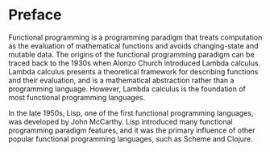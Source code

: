 # Preface
Functional programming is a programming paradigm that treats computation as the evaluation of mathematical functions and avoids changing-state and mutable data. The origins of the functional programming paradigm can be traced back to the 1930s when Alonzo Church introduced Lambda calculus. Lambda calculus presents a theoretical framework for describing functions and their evaluation, and is a mathematical abstraction rather than a programming language. However, Lambda calculus is the foundation of most functional programming languages.

In the late 1950s, Lisp, one of the first functional programming languages, was developed by John McCarthy. Lisp introduced many functional programming paradigm features, and it was the primary influence of other popular functional programming languages, such as Scheme and Clojure.